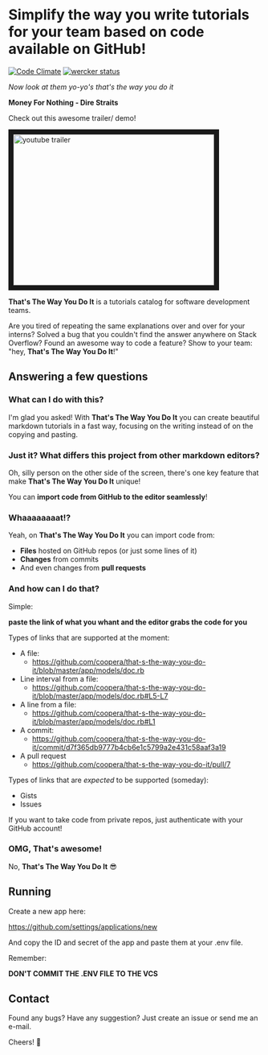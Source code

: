 # Simplify the way you write tutorials for your team based on code available on GitHub!

[![Code Climate](https://codeclimate.com/github/IgorMarques/that-s-the-way-you-do-it/badges/gpa.svg)](https://codeclimate.com/github/IgorMarques/that-s-the-way-you-do-it)
[![wercker status](https://app.wercker.com/status/20d893068e04bda23d6d78c1ab3e1c24/s/master "wercker status")](https://app.wercker.com/project/bykey/20d893068e04bda23d6d78c1ab3e1c24)

*Now look at them yo-yo's that's the way you do it*

**Money For Nothing - Dire Straits**

Check out this awesome trailer/ demo!

<a href="http://www.youtube.com/watch?feature=player_embedded&v=CnR7QDZOcWk
" target="_blank"><img src="http://img.youtube.com/vi/CnR7QDZOcWk/0.jpg" 
alt="youtube trailer" width="400" height="300" border="10" /></a>

**That's The Way You Do It** is a tutorials catalog for software development teams.

Are you tired of repeating the same explanations over and over for your interns? Solved a bug that you couldn't find the answer anywhere on Stack Overflow? Found an awesome way to code a feature? Show to your team: "hey, **That's The Way You Do It**!"

## Answering a few questions

### What can I do with this?

I'm glad you asked! With **That's The Way You Do It** you can create beautiful markdown tutorials in a fast way, focusing on the writing instead of on the copying and pasting.

### Just it? What differs this project from other markdown editors?

Oh, silly person on the other side of the screen, there's one key feature that make **That's The Way You Do It** unique!

You can **import code from GitHub to the editor seamlessly**!

### Whaaaaaaaat!?

Yeah, on **That's The Way You Do It** you can import code from:

- **Files** hosted on GitHub repos (or just some lines of it)
- **Changes** from commits
- And even changes from **pull requests**

### And how can I do that?

Simple:

**paste the link of what you whant and the editor grabs the code for you**

Types of links that are supported at the moment:

- A file:
  - https://github.com/coopera/that-s-the-way-you-do-it/blob/master/app/models/doc.rb
- Line interval from a file:
  - https://github.com/coopera/that-s-the-way-you-do-it/blob/master/app/models/doc.rb#L5-L7
- A line from a file:
  - https://github.com/coopera/that-s-the-way-you-do-it/blob/master/app/models/doc.rb#L1
- A commit:
  - https://github.com/coopera/that-s-the-way-you-do-it/commit/d7f365db9777b4cb6e1c5799a2e431c58aaf3a19
- A pull request
  - https://github.com/coopera/that-s-the-way-you-do-it/pull/7

Types of links that are *expected* to be supported (someday):

- Gists
- Issues

If you want to take code from private repos, just authenticate with your GitHub account!

### OMG, That's awesome!

No, **That's The Way You Do It** :sunglasses:

## Running

Create a new app here:

https://github.com/settings/applications/new

And copy the ID and secret of the app and paste them at your .env file.

Remember:

**DON'T COMMIT THE .ENV FILE TO THE VCS**

## Contact

Found any bugs? Have any suggestion? Just create an issue or send me an e-mail.

Cheers! :beers:
